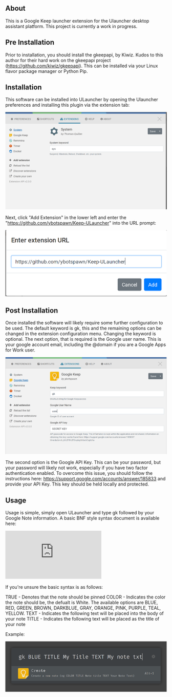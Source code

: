 ## About

This is a Google Keep launcher extension for the Ulauncher desktop assistant platform.  This project is currently a work in progress.  

## Pre Installation

Prior to installation, you should install the gkeepapi, by Kiwiz. Kudos to this author for their hard work on the gkeepapi project (https://github.com/kiwiz/gkeepapi).  This can be installed via your Linux flavor package manager or Python Pip. 

## Installation

This software can be installed into ULauncher by opening the Ulauncher preferences and installing this plugin via the extension tab:

![extension view](https://raw.githubusercontent.com/ybotspawn/Keep-ULauncher/master/images/extension-view.png)

Next, click "Add Extension" in the lower left and enter the "https://github.com/ybotspawn/Keep-ULauncher" into the URL prompt:

![extension url view](https://raw.githubusercontent.com/ybotspawn/Keep-ULauncher/master/images/extension-url-view.png)

## Post Installation

Once installed the software will likely require some further configuration to be used.  The default keyword is gk, this and the remaining options can be changed in the extension configuration menu.  Changing the keyword is optional.  The next option, that is required is the Google user name.  This is your google account email, including the @domain if you are a Google Apps for Work user.  

![config view](https://raw.githubusercontent.com/ybotspawn/Keep-ULauncher/master/images/menu-view.png)

The second option is the Google API Key.  This can be your password, but your password will likely not work, especially if you have two factor authentication enabled.  To overcome this issue, you should follow the instructions here: https://support.google.com/accounts/answer/185833 and provide your API Key.  This key should be held locally and protected.

## Usage

Usage is simple, simply open ULauncher and type gk followed by your Google Note information.  A basic BNF style syntax document is available here:

![Keep Language](https://raw.githubusercontent.com/ybotspawn/Keep-ULauncher/master/keeplanguage.txt)

If you're unsure the basic syntax is as follows:

TRUE - Denotes that the note should be pinned
COLOR - Indicates the color the note should be, the defualt is White.  The available options are BLUE, RED, GREEN, BROWN, DARKBLUE, GRAY, ORANGE, PINK, PURPLE, TEAL, YELLOW.
TEXT - Indicates the following text will be placed into the body of your note
TITLE - Indicates the following text will be placed as the title of your note

Example:

![config view](https://raw.githubusercontent.com/ybotspawn/Keep-ULauncher/master/images/create-view.png)